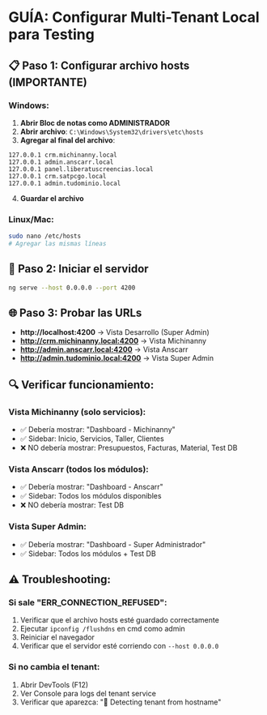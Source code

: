# GUÍA: Configurar Multi-Tenant Local para Testing

## 📋 Paso 1: Configurar archivo hosts (IMPORTANTE)

### Windows:
1. **Abrir Bloc de notas como ADMINISTRADOR**
2. **Abrir archivo**: `C:\Windows\System32\drivers\etc\hosts`
3. **Agregar al final del archivo**:
```
127.0.0.1 crm.michinanny.local
127.0.0.1 admin.anscarr.local
127.0.0.1 panel.liberatuscreencias.local
127.0.0.1 crm.satpcgo.local
127.0.0.1 admin.tudominio.local
```
4. **Guardar el archivo**

### Linux/Mac:
```bash
sudo nano /etc/hosts
# Agregar las mismas líneas
```

## 🚀 Paso 2: Iniciar el servidor

```bash
ng serve --host 0.0.0.0 --port 4200
```

## 🌐 Paso 3: Probar las URLs

- **http://localhost:4200** → Vista Desarrollo (Super Admin)
- **http://crm.michinanny.local:4200** → Vista Michinanny 
- **http://admin.anscarr.local:4200** → Vista Anscarr
- **http://admin.tudominio.local:4200** → Vista Super Admin

## 🔍 Verificar funcionamiento:

### Vista Michinanny (solo servicios):
- ✅ Debería mostrar: "Dashboard - Michinanny"
- ✅ Sidebar: Inicio, Servicios, Taller, Clientes
- ❌ NO debería mostrar: Presupuestos, Facturas, Material, Test DB

### Vista Anscarr (todos los módulos):
- ✅ Debería mostrar: "Dashboard - Anscarr" 
- ✅ Sidebar: Todos los módulos disponibles
- ❌ NO debería mostrar: Test DB

### Vista Super Admin:
- ✅ Debería mostrar: "Dashboard - Super Administrador"
- ✅ Sidebar: Todos los módulos + Test DB

## ⚠️ Troubleshooting:

### Si sale "ERR_CONNECTION_REFUSED":
1. Verificar que el archivo hosts esté guardado correctamente
2. Ejecutar `ipconfig /flushdns` en cmd como admin
3. Reiniciar el navegador
4. Verificar que el servidor esté corriendo con `--host 0.0.0.0`

### Si no cambia el tenant:
1. Abrir DevTools (F12)
2. Ver Console para logs del tenant service
3. Verificar que aparezca: "🏢 Detecting tenant from hostname"
